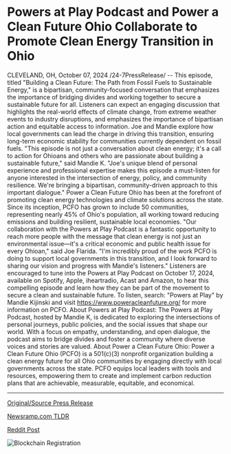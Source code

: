 # Powers at Play Podcast and Power a Clean Future Ohio Collaborate to Promote Clean Energy Transition in Ohio

CLEVELAND, OH, October 07, 2024 /24-7PressRelease/ -- This episode, titled "Building a Clean Future: The Path from Fossil Fuels to Sustainable Energy," is a bipartisan, community-focused conversation that emphasizes the importance of bridging divides and working together to secure a sustainable future for all.  Listeners can expect an engaging discussion that highlights the real-world effects of climate change, from extreme weather events to industry disruptions, and emphasizes the importance of bipartisan action and equitable access to information. Joe and Mandie explore how local governments can lead the charge in driving this transition, ensuring long-term economic stability for communities currently dependent on fossil fuels.  "This episode is not just a conversation about clean energy; it's a call to action for Ohioans and others who are passionate about building a sustainable future," said Mandie K. "Joe's unique blend of personal experience and professional expertise makes this episode a must-listen for anyone interested in the intersection of energy, policy, and community resilience. We're bringing a bipartisan, community-driven approach to this important dialogue."  Power a Clean Future Ohio has been at the forefront of promoting clean energy technologies and climate solutions across the state. Since its inception, PCFO has grown to include 50 communities, representing nearly 45% of Ohio's population, all working toward reducing emissions and building resilient, sustainable local economies.  "Our collaboration with the Powers at Play Podcast is a fantastic opportunity to reach more people with the message that clean energy is not just an environmental issue—it's a critical economic and public health issue for every Ohioan," said Joe Flarida. "I'm incredibly proud of the work PCFO is doing to support local governments in this transition, and I look forward to sharing our vision and progress with Mandie's listeners."  Listeners are encouraged to tune into the Powers at Play Podcast on October 17, 2024, available on Spotify, Apple, iheartradio, Acast and Amazon, to hear this compelling episode and learn how they can be part of the movement to secure a clean and sustainable future.  To listen, search: "Powers at Play" by Mandie Kijinski and visit https://www.poweracleanfuture.org/ for more information on PCFO.  About Powers at Play Podcast: The Powers at Play Podcast, hosted by Mandie K, is dedicated to exploring the intersections of personal journeys, public policies, and the social issues that shape our world. With a focus on empathy, understanding, and open dialogue, the podcast aims to bridge divides and foster a community where diverse voices and stories are valued.  About Power a Clean Future Ohio: Power a Clean Future Ohio (PCFO) is a 501(c)(3) nonprofit organization building a clean energy future for all Ohio communities by engaging directly with local governments across the state. PCFO equips local leaders with tools and resources, empowering them to create and implement carbon reduction plans that are achievable, measurable, equitable, and economical. 

---

[Original/Source Press Release](https://www.24-7pressrelease.com/press-release/515003/powers-at-play-podcast-and-power-a-clean-future-ohio-collaborate-to-promote-clean-energy-transition-in-ohio)
                    

[Newsramp.com TLDR](None) 



[Reddit Post](https://www.reddit.com/r/newsramp/comments/1fy1ueu/bipartisan_podcast_episode_on_building_a/) 



![Blockchain Registration](https://cdn.newsramp.app/24-7PressRelease/qrcode/2410/7/loftqZCZ.webp)